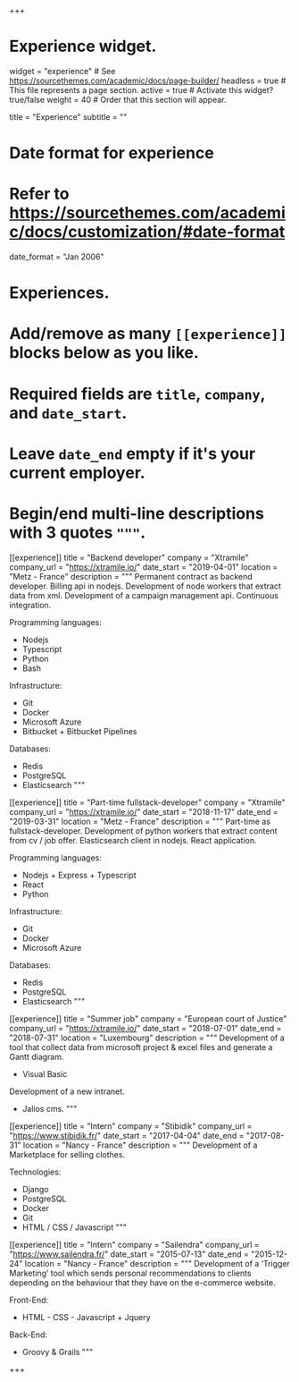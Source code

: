 +++
# Experience widget.
widget = "experience"  # See https://sourcethemes.com/academic/docs/page-builder/
headless = true  # This file represents a page section.
active = true  # Activate this widget? true/false
weight = 40  # Order that this section will appear.

title = "Experience"
subtitle = ""

# Date format for experience
#   Refer to https://sourcethemes.com/academic/docs/customization/#date-format
date_format = "Jan 2006"

# Experiences.
#   Add/remove as many `[[experience]]` blocks below as you like.
#   Required fields are `title`, `company`, and `date_start`.
#   Leave `date_end` empty if it's your current employer.
#   Begin/end multi-line descriptions with 3 quotes `"""`.
[[experience]]
  title = "Backend developer"
  company = "Xtramile"
  company_url = "https://xtramile.io/"
  date_start = "2019-04-01"
  location = "Metz - France"
  description = """
  Permanent contract as backend developer.
  Billing api in nodejs.
  Development of node workers that extract data from xml.
  Development of a campaign management api.
  Continuous integration.

  Programming languages:

  * Nodejs
  * Typescript
  * Python
  * Bash
  
  Infrastructure:

  * Git
  * Docker
  * Microsoft Azure
  * Bitbucket + Bitbucket Pipelines
  
  Databases:

  * Redis
  * PostgreSQL
  * Elasticsearch
  """

[[experience]]
  title = "Part-time fullstack-developer"
  company = "Xtramile"
  company_url = "https://xtramile.io/"
  date_start = "2018-11-17"
  date_end = "2019-03-31"
  location = "Metz - France"
  description = """
  Part-time as fullstack-developer.
  Development of python workers that extract content from cv / job offer.
  Elasticsearch client in nodejs.
  React application.

  Programming languages:

  * Nodejs + Express + Typescript
  * React
  * Python
  
  Infrastructure:

  * Git
  * Docker
  * Microsoft Azure
  
  Databases:

  * Redis
  * PostgreSQL
  * Elasticsearch
  """

[[experience]]
  title = "Summer job"
  company = "European court of Justice"
  company_url = "https://xtramile.io/"
  date_start = "2018-07-01"
  date_end = "2018-07-31"
  location = "Luxembourg"
  description = """
  Development of a tool that collect data from microsoft project & excel files and generate a
  Gantt diagram.

  * Visual Basic
  
  Development of a new intranet.
  
  * Jalios cms.
  """

[[experience]]
  title = "Intern"
  company = "Stibidik"
  company_url = "https://www.stibidik.fr/"
  date_start = "2017-04-04"
  date_end = "2017-08-31"
  location = "Nancy - France"
  description = """
  Development of a Marketplace for selling clothes.
  
  Technologies:
  
  * Django
  * PostgreSQL
  * Docker
  * Git
  * HTML / CSS / Javascript
  """

[[experience]]
  title = "Intern"
  company = "Sailendra"
  company_url = "https://www.sailendra.fr/"
  date_start = "2015-07-13"
  date_end = "2015-12-24"
  location = "Nancy - France"
  description = """
  Development of a ‘Trigger Marketing’ tool which sends personal
  recommendations to clients depending on the behaviour that they have on
  the e-commerce website.
  
  Front-End:
  
  * HTML - CSS - Javascript + Jquery
  
  Back-End:
  
  * Groovy & Grails
  """

+++
